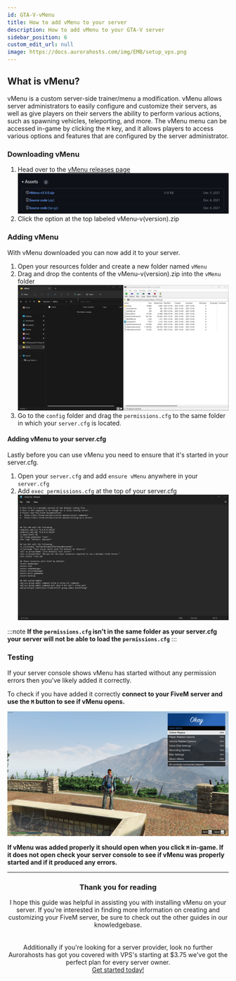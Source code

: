 ```yaml
---
id: GTA-V-vMenu
title: How to add vMenu to your server
description: How to add vMenu to your GTA-V server
sidebar_position: 6
custom_edit_url: null
image: https://docs.aurorahosts.com/img/EMB/setup_vps.png
---
```


## What is vMenu?
vMenu is a custom server-side trainer/menu a modification. 
vMenu allows server administrators to easily configure and customize their servers, 
as well as give players on their servers the ability to perform various actions, 
such as spawning vehicles, teleporting, and more. 
The vMenu menu can be accessed in-game by clicking the `M` key, 
and it allows players to access various options and features that are configured by the server administrator.



### Downloading vMenu

1. Head over to the [vMenu releases page](https://github.com/TomGrobbe/vMenu/releases)
![Github releases for vMenu](../../images/VPS/vMenu/1_Git.png)
2. Click the option at the top labeled vMenu-v(version).zip

### Adding vMenu

With vMenu downloaded you can now add it to your server.

1. Open your resources folder and create a new folder named `vMenu`
2. Drag and drop the contents of the vMenu-v(version).zip into the `vMenu` folder
   ![vMenu contents being dragged into the vMenu folder](../../images/VPS/vMenu/2_adding.gif)
3. Go to the `config` folder and drag the `permissions.cfg` to the same folder in which your `server.cfg` is located.

#### Adding vMenu to your server.cfg

Lastly before you can use vMenu you need to ensure that it's started in your server.cfg.

1. Open your `server.cfg` and add `ensure vMenu` anywhere in your `server.cfg`
2. Add `exec permissions.cfg` at the top of your server.cfg
![Adding vMenu to your server.cfg](../../images/VPS/vMenu/3_server-cfg.gif)

:::note
**If the `permissions.cfg` isn't in the same folder as your server.cfg your server will not be able to load the `permissions.cfg`**
:::


### Testing

If your server console shows vMenu has started without any permission errors then you've likely added it correctly.

To check if you have added it correctly **connect to your FiveM server and use the `M` button to see if vMenu opens.**

![vMenu in game](../../images/VPS/vMenu/4_vMenu-ig.png)

**If vMenu was added properly it should open when you click `M` in-game.
If it does not open check your server console to see if vMenu was properly started and if it produced any errors.**

---
<center><bold><h3>Thank you for reading</h3></bold></center>

<center>I hope this guide was helpful in assisting you with installing vMenu on your server. If you're interested in finding more information on creating and customizing your FiveM server, be sure to check out the other guides in our knowledgebase.</center>
<br></br>
<center>Additionally if you're looking for a server provider, look no further Aurorahosts has got you covered with VPS's starting at $3.75 we've got the perfect plan for every server owner.</center> 
<center><a href="https://aurorahosts.com/vps">Get started today!</a></center>
